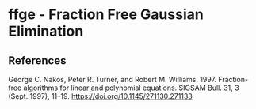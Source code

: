 ffge - Fraction Free Gaussian Elimination
=========================================


References
----------

George C. Nakos, Peter R. Turner, and Robert M. Williams. 1997.  Fraction-free
algorithms for linear and polynomial equations. SIGSAM Bull. 31, 3 (Sept.
1997), 11–19. https://doi.org/10.1145/271130.271133
